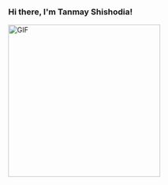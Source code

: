 ### Hi there, I'm Tanmay Shishodia! <!-- <img src="https://media.giphy.com/media/k1gwkZ64YyWWmEv7fE/giphy.gif" width="25px"> -->

<img align="left" alt="GIF" src="https://media.tenor.com/images/6aea6e1797d3ee567de4a6c975e59e3f/tenor.gif" width="308" height="308" />

<!-- <a href="https://www.linkedin.com/in/tanmayshishodia/"><img src="https://img.icons8.com/doodle/48/000000/linkedin--v2.png"/></a>
<a href="https://twitter.com/tanmayshishodia"><img src="https://img.icons8.com/doodle/48/000000/twitter--v1.png"/></a>
<a href="https://www.instagram.com/tanmayshishodia/"><img src="https://img.icons8.com/doodle/48/000000/instagram--v1.png"/></a>
 -->
